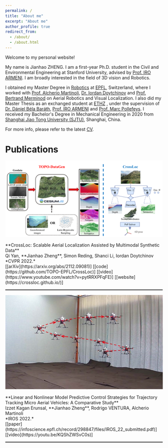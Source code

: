 ```yaml
---
permalink: /
title: "About me"
excerpt: "About me"
author_profile: true
redirect_from: 
  - /about/
  - /about.html
---
```


Welcome to my personal website!

My name is Jianhao ZHENG. I am a first-year Ph.D. student in the Civil and Environmental Engineering at Stanford University, advised by [Prof. IRO ARMENI](https://ir0.github.io/). I am broadly interested in the field of 3D vision and Robotics.

I obtained my Master Degree in [Robotics](https://www.epfl.ch/education/master/programs/robotics/) at [EPFL](https://www.epfl.ch/en/), Switzerland, where I worked with [Prof. Alcherio Martinoli](https://www.epfl.ch/labs/disal/people/team/alcheriomartinoli/), [Dr. Iordan Doytchinov](https://people.epfl.ch/iordan.doytchinov) and [Prof. Bertrand Merminod](https://people.epfl.ch/bertrand.merminod?lang=en) on Aerial Robotics and Visual Localization. I also did my Master Thesis as an exchanged student at [ETHZ](https://ethz.ch/en.html) , under the supervision of [Dr. Dániel Béla Baráth](https://people.inf.ethz.ch/dbarath/), [Prof. IRO ARMENI](https://ir0.github.io/) and [Prof. Marc Pollefeys](https://people.inf.ethz.ch/pomarc/). I received my Bachelor's Degree in Mechanical Engineering in 2020 from [Shanghai Jiao Tong University (SJTU)](https://en.sjtu.edu.cn/), Shanghai, China.

For more info, please refer to the latest [CV](../files/cv.pdf).

# Publications
<p float='left'>
	<img src="../images/crossloc2021.png" width="600"/> 
</p>
**CrossLoc: Scalable Aerial Localization Assisted by Multimodal Synthetic Data**
<br/>
Qi Yan, **Jianhao Zheng**, Simon Reding, Shanci Li, Iordan Doytchinov
<br/>
*CVPR 2022.*
<br/>
[[arXiv](https://arxiv.org/abs/2112.09081)] [[code](https://github.com/TOPO-EPFL/CrossLoc)] [[video](https://www.youtube.com/watch?v=pytRRXPFqFE)] [[website](https://crossloc.github.io/)]

<hr style="border:1px solid gray"/> 

<p float='left'>
	<img src="../images/IROS2022.png" width="600"/> 
</p>
**Linear and Nonlinear Model Predictive Control Strategies for Trajectory Tracking Micro Aerial Vehicles: A Comparative Study**
<br/>
Izzet Kagan Erunsal, **Jianhao Zheng**, Rodrigo VENTURA, Alcherio Martinoli
<br/>
*IROS 2022.*
<br/>
[[paper](https://infoscience.epfl.ch/record/298847/files/IROS_22_submitted.pdf)] [[video](https://youtu.be/KQShZWSvC0s)]

<hr style="border:1px solid gray"/> 